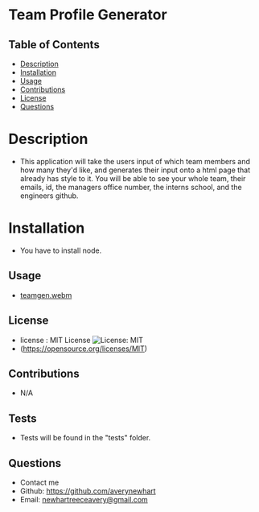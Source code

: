 # Team Profile Generator
 
  ## Table of Contents

  * [Description](#description)
  * [Installation](#installation)
  * [Usage](#usage)
  * [Contributions](#contributions)
  * [License](#license)
  * [Questions](#questions)
  
  # Description
  - This application will take the users input of which team members and how many they'd like, and generates their input onto a html page that already has style to it. You will be able to see your whole team, their emails, id, the managers office number, the interns school, and the engineers github.

  # Installation
  - You have to install node.

  ## Usage
  - [teamgen.webm](https://user-images.githubusercontent.com/113143631/214470218-ebdd69f1-6a50-4213-9831-2613788873e7.webm)


  ## License
  - license : MIT License ![License: MIT](https://img.shields.io/badge/License-MIT-yellow.svg)
  - (https://opensource.org/licenses/MIT)

  ## Contributions
  - N/A

  ## Tests
  - Tests will be found in the "tests" folder. 

  ## Questions
  - Contact me
  - Github: https://github.com/averynewhart
  - Email: newhartreeceavery@gmail.com
